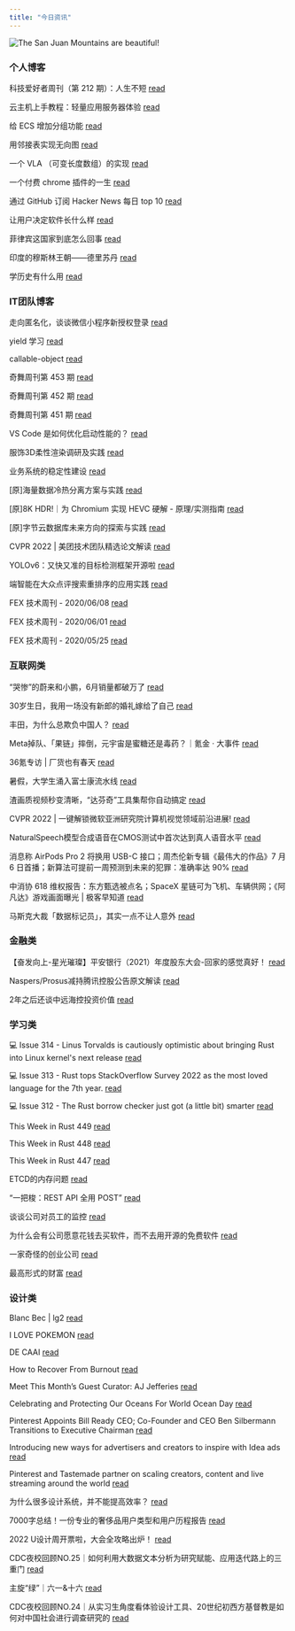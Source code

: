 ```yaml
---
title: "今日资讯"
---
```


![The San Juan Mountains are beautiful!](https://cn.bing.com/th?id=OHR.HalfwayDay_EN-US6981774268_UHD.jpg "San Juan Mountains")

### 个人博客

   科技爱好者周刊（第 212 期）：人生不短 [read](http://www.ruanyifeng.com/blog/2022/07/weekly-issue-212.html)

   云主机上手教程：轻量应用服务器体验 [read](http://www.ruanyifeng.com/blog/2022/06/cloud-server-getting-started-tutorial.html)

   给 ECS 增加分组功能 [read](https://blog.codingnow.com/2022/06/ecs_group.html)

   用邻接表实现无向图 [read](https://blog.codingnow.com/2022/06/ajdjacency_list.html)

   一个 VLA （可变长度数组）的实现 [read](https://blog.codingnow.com/2022/06/vla.html)

   一个付费 chrome 插件的一生 [read](https://blog.t9t.io/star-history-2021-01-21/)

   通过 GitHub 订阅 Hacker News 每日 top 10 [read](https://blog.t9t.io/headllines-2020-09-03/)

   让用户决定软件长什么样 [read](https://blog.t9t.io/let-user-design-2020-06-18/)

   菲律宾这国家到底怎么回事 [read](https://www.kymjs.com/history/2022/05/11/01)

   印度的穆斯林王朝——德里苏丹 [read](https://www.kymjs.com/pay/history/2022/05/08/01)

   学历史有什么用 [read](https://www.kymjs.com/history/2022/05/04/01)

### IT团队博客

   走向匿名化，谈谈微信小程序新授权登录 [read](http://www.alloyteam.com/2021/04/15431/)

   yield 学习 [read](http://www.alloyteam.com/2021/03/15427/)

   callable-object [read](http://www.alloyteam.com/2021/03/callable-object/)

   奇舞周刊第 453 期 [read](https://weekly.75.team/issue453.html)

   奇舞周刊第 452 期 [read](https://weekly.75.team/issue452.html)

   奇舞周刊第 451 期 [read](https://weekly.75.team/issue451.html)

   VS Code 是如何优化启动性能的？ [read](https://fed.taobao.org/blog/taofed/do71ct/wpsf10)

   服饰3D柔性渲染调研及实践 [read](https://fed.taobao.org/blog/taofed/do71ct/fufsgh)

   业务系统的稳定性建设 [read](https://fed.taobao.org/blog/taofed/do71ct/fc3cy0)

   \[原\]海量数据冷热分离方案与实践 [read](https://blog.csdn.net/ByteDanceTech/article/details/125567986)

   \[原\]8K HDR!｜为 Chromium 实现 HEVC 硬解 - 原理/实测指南 [read](https://blog.csdn.net/ByteDanceTech/article/details/125551027)

   \[原\]字节云数据库未来方向的探索与实践 [read](https://blog.csdn.net/ByteDanceTech/article/details/125512644)

   CVPR 2022 \| 美团技术团队精选论文解读 [read](https://tech.meituan.com/2022/06/23/cvpr-2022-meituan.html)

   YOLOv6：又快又准的目标检测框架开源啦 [read](https://tech.meituan.com/2022/06/23/yolov6-a-fast-and-accurate-target-detection-framework-is-opening-source.html)

   端智能在大众点评搜索重排序的应用实践 [read](https://tech.meituan.com/2022/06/16/edge-search-rerank.html)

   FEX 技术周刊 - 2020/06/08 [read](http://fex.baidu.com/blog/2020/06/fex-weekly-08//)

   FEX 技术周刊 - 2020/06/01 [read](http://fex.baidu.com/blog/2020/06/fex-weekly-01//)

   FEX 技术周刊 - 2020/05/25 [read](http://fex.baidu.com/blog/2020/05/fex-weekly-25//)

### 互联网类

   “哭惨”的蔚来和小鹏，6月销量都破万了 [read](http://www.huxiu.com/article/596685.html?f=wangzhan)

   30岁生日，我用一场没有新郎的婚礼嫁给了自己 [read](http://www.huxiu.com/article/595991.html?f=wangzhan)

   丰田，为什么总欺负中国人？ [read](http://www.huxiu.com/article/595704.html?f=wangzhan)

   Meta掉队、「果链」摔倒，元宇宙是蜜糖还是毒药？｜氪金 · 大事件 [read](https://36kr.com/p/1809935497708935)

   36氪专访 \| 厂货也有春天 [read](https://36kr.com/p/1804256374801412)

   暑假，大学生涌入富士康流水线 [read](https://36kr.com/p/1808561683360262)

   渣画质视频秒变清晰，“达芬奇”工具集帮你自动搞定 [read](https://www.msra.cn/zh-cn/news/features/davinci)

   CVPR 2022 \| 一键解锁微软亚洲研究院计算机视觉领域前沿进展! [read](https://www.msra.cn/zh-cn/news/features/cvpr-2022)

   NaturalSpeech模型合成语音在CMOS测试中首次达到真人语音水平 [read](https://www.msra.cn/zh-cn/news/features/naturalspeech)

   消息称 AirPods Pro 2 将换用 USB-C 接口；周杰伦新专辑《最伟大的作品》7 月 6 日首播；新算法可提前一周预测到未来的犯罪：准确率达 90% [read](http://www.geekpark.net/news/304697)

   中消协 618 维权报告：东方甄选被点名；SpaceX 星链可为飞机、车辆供网；《阿凡达》游戏画面曝光 \| 极客早知道 [read](http://www.geekpark.net/news/304635)

   马斯克大裁「数据标记员」，其实一点不让人意外 [read](http://www.geekpark.net/news/304623)

### 金融类

   【奋发向上-星光璀璨】平安银行（2021）年度股东大会-回家的感觉真好！ [read](http://xueqiu.com/1733359280/223908952)

   Naspers/Prosus减持腾讯控股公告原文解读 [read](http://xueqiu.com/8108653112/223758287)

   2年之后还谈中远海控投资价值 [read](http://xueqiu.com/5310697058/223758038)

### 学习类

   💻 Issue 314 - Linus Torvalds is cautiously optimistic about bringing Rust into Linux kernel's next release [read](https://rust.libhunt.com/newsletter/314)

   💻 Issue 313 - Rust tops StackOverflow Survey 2022 as the most loved language for the 7th year. [read](https://rust.libhunt.com/newsletter/313)

   💻 Issue 312 - The Rust borrow checker just got (a little bit) smarter [read](https://rust.libhunt.com/newsletter/312)

   This Week in Rust 449 [read](https://this-week-in-rust.org/blog/2022/06/29/this-week-in-rust-449/)

   This Week in Rust 448 [read](https://this-week-in-rust.org/blog/2022/06/22/this-week-in-rust-448/)

   This Week in Rust 447 [read](https://this-week-in-rust.org/blog/2022/06/15/this-week-in-rust-447/)

   ETCD的内存问题 [read](https://coolshell.cn/articles/22242.html)

   “一把梭：REST API 全用 POST” [read](https://coolshell.cn/articles/22173.html)

   谈谈公司对员工的监控 [read](https://coolshell.cn/articles/22157.html)

   为什么会有公司愿意花钱去买软件，而不去用开源的免费软件 [read](https://wanqu.co/p/7581?s=rss)

   一家奇怪的创业公司 [read](https://wanqu.co/p/7580?s=rss)

   最高形式的财富 [read](https://wanqu.co/p/7579?s=rss)

### 设计类

   Blanc Bec \| lg2 [read](https://www.behance.net/gallery/144904213/Blanc-Bec-lg2)

   I LOVE POKEMON [read](https://www.behance.net/gallery/146122559/I-LOVE-POKEMON)

   DE CAAI [read](https://www.behance.net/gallery/146072157/DE-CAAI)

   How to Recover From Burnout [read](https://medium.com/behance-blog/how-to-recover-from-burnout-d9d783a09c68?source=rss-f5272b7f3182------2)

   Meet This Month’s Guest Curator: AJ Jefferies [read](https://medium.com/behance-blog/meet-this-months-guest-curator-aj-jeffries-df95220b780f?source=rss-f5272b7f3182------2)

   Celebrating and Protecting Our Oceans For World Ocean Day [read](https://medium.com/behance-blog/celebrating-and-protecting-our-oceans-for-world-ocean-day-2c24a64c913e?source=rss-f5272b7f3182------2)

   Pinterest Appoints Bill Ready CEO; Co-Founder and CEO Ben Silbermann Transitions to Executive Chairman [read](https://newsroom.pinterest.com/en/post/CEO)

   Introducing new ways for advertisers and creators to inspire with Idea ads [read](https://newsroom.pinterest.com/en/post/introducing-new-ways-for-advertisers-and-creators-to-inspire-with-idea-ads)

   Pinterest and Tastemade partner on scaling creators, content and live streaming around the world [read](https://newsroom.pinterest.com/en/post/pinterest-and-tastemade-partner-on-scaling-creators-content-and-live-streaming-around-the)

   为什么很多设计系统，并不能提高效率？ [read](https://www.uisdc.com/bad-design-system-failure)

   7000字总结！一份专业的奢侈品用户类型和用户历程报告 [read](https://www.uisdc.com/luxury-terrible-ecommerce-2)

   2022 U设计周开票啦，大会全攻略出炉！ [read](https://www.uisdc.com/u-design-week-2022)

   CDC夜校回顾NO.25｜如何利用大数据文本分析为研究赋能、应用迭代路上的三重门 [read](https://cdc.tencent.com/2022/06/08/cdc%e5%a4%9c%e6%a0%a1%e5%9b%9e%e9%a1%beno-25%ef%bd%9c%e5%a6%82%e4%bd%95%e5%88%a9%e7%94%a8%e5%a4%a7%e6%95%b0%e6%8d%ae%e6%96%87%e6%9c%ac%e5%88%86%e6%9e%90%e4%b8%ba%e7%a0%94%e7%a9%b6%e8%b5%8b%e8%83%bd-2/)

   主旋“绿”｜六一&十六 [read](https://cdc.tencent.com/2022/06/07/%e4%b8%bb%e6%97%8b%e7%bb%bf%ef%bd%9c%e5%85%ad%e4%b8%80%e5%8d%81%e5%85%ad/)

   CDC夜校回顾NO.24｜从实习生角度看体验设计工具、20世纪初西方基督教是如何对中国社会进行调查研究的 [read](https://cdc.tencent.com/2022/06/06/cdc%e5%a4%9c%e6%a0%a1%e5%9b%9e%e9%a1%beno-24%ef%bd%9c%e4%bb%8e%e5%ae%9e%e4%b9%a0%e7%94%9f%e8%a7%92%e5%ba%a6%e7%9c%8b%e4%bd%93%e9%aa%8c%e8%ae%be%e8%ae%a1%e5%b7%a5%e5%85%b7%e3%80%8120%e4%b8%96%e7%ba%aa/)

